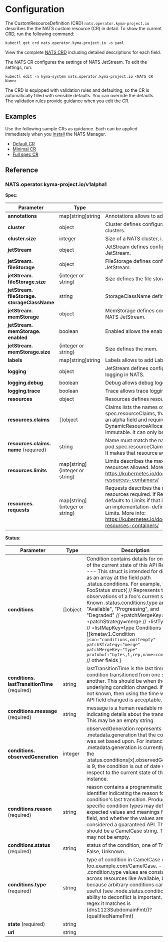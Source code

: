# Configuration

The CustomResourceDefinition (CRD) `nats.operator.kyma-project.io` describes the the NATS custom resource (CR) in detail.
To show the current CRD, run the following command:

   ```shell
   kubectl get crd nats.operator.kyma-project.io -o yaml
   ```

View the complete [NATS CRD](https://github.com/kyma-project/nats-manager/blob/main/config/crd/bases/operator.kyma-project.io_nats.yaml#L1) including detailed descriptions for each field.

The NATS CR configures the settings of NATS JetStream. To edit the settings, run:

   ```shell
   kubectl edit -n kyma-system nats.operator.kyma-project.io <NATS CR Name>
   ```

The CRD is equipped with validation rules and defaulting, so the CR is automatically filled with sensible defaults. You can override the defaults. The validation rules provide guidance when you edit the CR.

## Examples

Use the following sample CRs as guidance. Each can be applied immediately when you [install](../contributor/installation.md) the NATS Manager.

- [Default CR](https://github.com/kyma-project/nats-manager/blob/main/config/samples/default.yaml#L1)
- [Minimal CR](https://github.com/kyma-project/nats-manager/blob/main/config/samples/minimal.yaml#L1)
- [Full spec CR](https://github.com/kyma-project/nats-manager/blob/main/config/samples/nats-full-spec.yaml#L1)

## Reference

<!-- The table below was generated automatically -->
<!-- Some special tags (html comments) are at the end of lines due to markdown requirements. -->
<!-- The content between "TABLE-START" and "TABLE-END" will be replaced -->

<!-- TABLE-START -->
### NATS.operator.kyma-project.io/v1alpha1

**Spec:**

| Parameter                                                  | Type                               | Description                                                                                                                                                                                                                                                                                                                                |
|------------------------------------------------------------|------------------------------------|--------------------------------------------------------------------------------------------------------------------------------------------------------------------------------------------------------------------------------------------------------------------------------------------------------------------------------------------|
| **annotations**                                            | map\[string\]string                | Annotations allows to add annotations to NATS.                                                                                                                                                                                                                                                                                             |
| **cluster**                                                | object                             | Cluster defines configurations that are specific to NATS clusters.                                                                                                                                                                                                                                                                         |
| **cluster.&#x200b;size**                                   | integer                            | Size of a NATS cluster, i.e. number of NATS nodes.                                                                                                                                                                                                                                                                                         |
| **jetStream**                                              | object                             | JetStream defines configurations that are specific to NATS JetStream.                                                                                                                                                                                                                                                                      |
| **jetStream.&#x200b;fileStorage**                          | object                             | FileStorage defines configurations to file storage in NATS JetStream.                                                                                                                                                                                                                                                                      |
| **jetStream.&#x200b;fileStorage.&#x200b;size**             | \{integer or string\}              | Size defines the file storage size.                                                                                                                                                                                                                                                                                                        |
| **jetStream.&#x200b;fileStorage.&#x200b;storageClassName** | string                             | StorageClassName defines the file storage class name.                                                                                                                                                                                                                                                                                      |
| **jetStream.&#x200b;memStorage**                           | object                             | MemStorage defines configurations to memory storage in NATS JetStream.                                                                                                                                                                                                                                                                     |
| **jetStream.&#x200b;memStorage.&#x200b;enabled**           | boolean                            | Enabled allows the enablement of memory storage.                                                                                                                                                                                                                                                                                           |
| **jetStream.&#x200b;memStorage.&#x200b;size**              | \{integer or string\}              | Size defines the mem.                                                                                                                                                                                                                                                                                                                      |
| **labels**                                                 | map\[string\]string                | Labels allows to add Labels to NATS.                                                                                                                                                                                                                                                                                                       |
| **logging**                                                | object                             | JetStream defines configurations that are specific to NATS logging in NATS.                                                                                                                                                                                                                                                                |
| **logging.&#x200b;debug**                                  | boolean                            | Debug allows debug logging.                                                                                                                                                                                                                                                                                                                |
| **logging.&#x200b;trace**                                  | boolean                            | Trace allows trace logging.                                                                                                                                                                                                                                                                                                                |
| **resources**                                              | object                             | Resources defines resources for NATS.                                                                                                                                                                                                                                                                                                      |
| **resources.&#x200b;claims**                               | \[\]object                         | Claims lists the names of resources, defined in spec.resourceClaims, that are used by this container. This is an alpha field and requires enabling the DynamicResourceAllocation feature gate. This field is immutable. It can only be set for containers.                                                                                 |
| **resources.&#x200b;claims.&#x200b;name** (required)       | string                             | Name must match the name of one entry in pod.spec.resourceClaims of the Pod where this field is used. It makes that resource available inside a container.                                                                                                                                                                                 |
| **resources.&#x200b;limits**                               | map\[string\]\{integer or string\} | Limits describes the maximum amount of compute resources allowed. More info: https://kubernetes.io/docs/concepts/configuration/manage-resources-containers/                                                                                                                                                                                |
| **resources.&#x200b;requests**                             | map\[string\]\{integer or string\} | Requests describes the minimum amount of compute resources required. If Requests is omitted for a container, it defaults to Limits if that is explicitly specified, otherwise to an implementation-defined value. Requests cannot exceed Limits. More info: https://kubernetes.io/docs/concepts/configuration/manage-resources-containers/ |

**Status:**

| Parameter                                            | Type       | Description                                                                                                                                                                                                                                                                                                                                                                                                                                                                                                                                                                                                          |
|------------------------------------------------------|------------|----------------------------------------------------------------------------------------------------------------------------------------------------------------------------------------------------------------------------------------------------------------------------------------------------------------------------------------------------------------------------------------------------------------------------------------------------------------------------------------------------------------------------------------------------------------------------------------------------------------------|
| **conditions**                                       | \[\]object | Condition contains details for one aspect of the current state of this API Resource. --- This struct is intended for direct use as an array at the field path .status.conditions.  For example, type FooStatus struct{ // Represents the observations of a foo's current state. // Known .status.conditions.type are: "Available", "Progressing", and "Degraded" // +patchMergeKey=type // +patchStrategy=merge // +listType=map // +listMapKey=type Conditions []kmetav1.Condition `json:"conditions,omitempty" patchStrategy:"merge" patchMergeKey:"type" protobuf:"bytes,1,rep,name=conditions"` // other fields } |
| **conditions.&#x200b;lastTransitionTime** (required) | string     | lastTransitionTime is the last time the condition transitioned from one status to another. This should be when the underlying condition changed.  If that is not known, then using the time when the API field changed is acceptable.                                                                                                                                                                                                                                                                                                                                                                                |
| **conditions.&#x200b;message** (required)            | string     | message is a human readable message indicating details about the transition. This may be an empty string.                                                                                                                                                                                                                                                                                                                                                                                                                                                                                                            |
| **conditions.&#x200b;observedGeneration**            | integer    | observedGeneration represents the .metadata.generation that the condition was set based upon. For instance, if .metadata.generation is currently 12, but the .status.conditions[x].observedGeneration is 9, the condition is out of date with respect to the current state of the instance.                                                                                                                                                                                                                                                                                                                          |
| **conditions.&#x200b;reason** (required)             | string     | reason contains a programmatic identifier indicating the reason for the condition's last transition. Producers of specific condition types may define expected values and meanings for this field, and whether the values are considered a guaranteed API. The value should be a CamelCase string. This field may not be empty.                                                                                                                                                                                                                                                                                      |
| **conditions.&#x200b;status** (required)             | string     | status of the condition, one of True, False, Unknown.                                                                                                                                                                                                                                                                                                                                                                                                                                                                                                                                                                |
| **conditions.&#x200b;type** (required)               | string     | type of condition in CamelCase or in foo.example.com/CamelCase. --- Many .condition.type values are consistent across resources like Available, but because arbitrary conditions can be useful (see .node.status.conditions), the ability to deconflict is important. The regex it matches is (dns1123SubdomainFmt/)?(qualifiedNameFmt)                                                                                                                                                                                                                                                                              |
| **state** (required)                                 | string     |                                                                                                                                                                                                                                                                                                                                                                                                                                                                                                                                                                                                                      |
| **url**                                              | string     |                                                                                                                                                                                                                                                                                                                                                                                                                                                                                                                                                                                                                      |

<!-- TABLE-END -->
